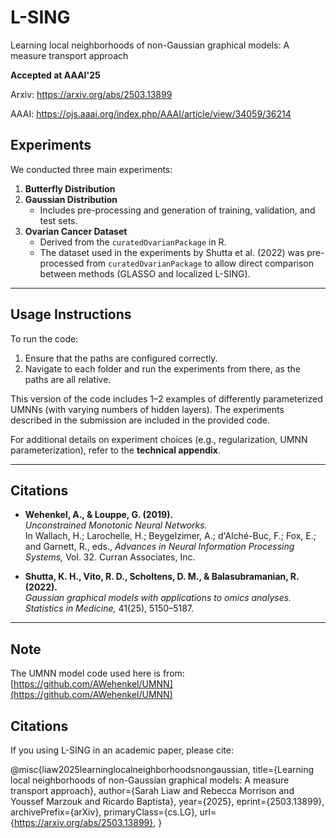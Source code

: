 # L-SING
Learning local neighborhoods of non-Gaussian graphical models: A measure transport approach

**Accepted at AAAI'25**

Arxiv: https://arxiv.org/abs/2503.13899

AAAI: https://ojs.aaai.org/index.php/AAAI/article/view/34059/36214

## Experiments

We conducted three main experiments:

1. **Butterfly Distribution**
2. **Gaussian Distribution**
   - Includes pre-processing and generation of training, validation, and test sets.
3. **Ovarian Cancer Dataset**  
   - Derived from the `curatedOvarianPackage` in R.  
   - The dataset used in the experiments by Shutta et al. (2022) was pre-processed from `curatedOvarianPackage` to allow direct comparison between methods (GLASSO and localized L-SING).

---

## Usage Instructions

To run the code:

1. Ensure that the paths are configured correctly.
2. Navigate to each folder and run the experiments from there, as the paths are all relative.

This version of the code includes 1–2 examples of differently parameterized UMNNs (with varying numbers of hidden layers). The experiments described in the submission are included in the provided code.

For additional details on experiment choices (e.g., regularization, UMNN parameterization), refer to the **technical appendix**.

---

## Citations

- **Wehenkel, A., & Louppe, G. (2019).**  
  *Unconstrained Monotonic Neural Networks.*  
  In Wallach, H.; Larochelle, H.; Beygelzimer, A.; d'Alché-Buc, F.; Fox, E.; and Garnett, R., eds., *Advances in Neural Information Processing Systems,* Vol. 32. Curran Associates, Inc.

- **Shutta, K. H., Vito, R. D., Scholtens, D. M., & Balasubramanian, R. (2022).**  
  *Gaussian graphical models with applications to omics analyses.*  
  *Statistics in Medicine,* 41(25), 5150–5187.

---

## Note

The UMNN model code used here is from: [https://github.com/AWehenkel/UMNN](https://github.com/AWehenkel/UMNN)


## Citations
If you using L-SING in an academic paper, please cite:

@misc{liaw2025learninglocalneighborhoodsnongaussian,
      title={Learning local neighborhoods of non-Gaussian graphical models: A measure transport approach}, 
      author={Sarah Liaw and Rebecca Morrison and Youssef Marzouk and Ricardo Baptista},
      year={2025},
      eprint={2503.13899},
      archivePrefix={arXiv},
      primaryClass={cs.LG},
      url={https://arxiv.org/abs/2503.13899}, 
}
